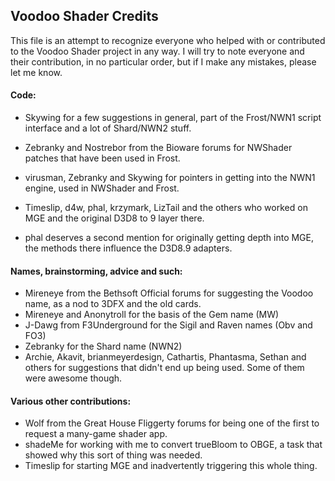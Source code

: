 ## Voodoo Shader Credits

This file is an attempt to recognize everyone who helped with or contributed to
the Voodoo Shader project in any way. I will try to note everyone and their
contribution, in no particular order, but if I make any mistakes, please let me
know. 


#### Code:
* Skywing for a few suggestions in general, part of the Frost/NWN1 script interface and a lot of Shard/NWN2 stuff.
* Zebranky and Nostrebor from the Bioware forums for NWShader patches that have been used in Frost.
* virusman, Zebranky and Skywing for pointers in getting into the NWN1 engine, used in NWShader and Frost.
    
* Timeslip, d4w, phal, krzymark, LizTail and the others who worked on MGE and the original D3D8 to 9 layer there.
* phal deserves a second mention for originally getting depth into MGE, the methods there influence the D3D8.9 adapters.
    
    
#### Names, brainstorming, advice and such:

* Mireneye from the Bethsoft Official forums for suggesting the Voodoo name, as a nod to 3DFX and the old cards.
* Mireneye and Anonytroll for the basis of the Gem name (MW)
* J-Dawg from F3Underground for the Sigil and Raven names (Obv and FO3)
* Zebranky for the Shard name (NWN2)
* Archie, Akavit, brianmeyerdesign, Cathartis, Phantasma, Sethan and others for suggestions that didn't end up being used. Some of them were awesome though.

#### Various other contributions:    
* Wolf from the Great House Fliggerty forums for being one of the first to request a many-game shader app.
* shadeMe for working with me to convert trueBloom to OBGE, a task that showed why this sort of thing was needed.
* Timeslip for starting MGE and inadvertently triggering this whole thing.